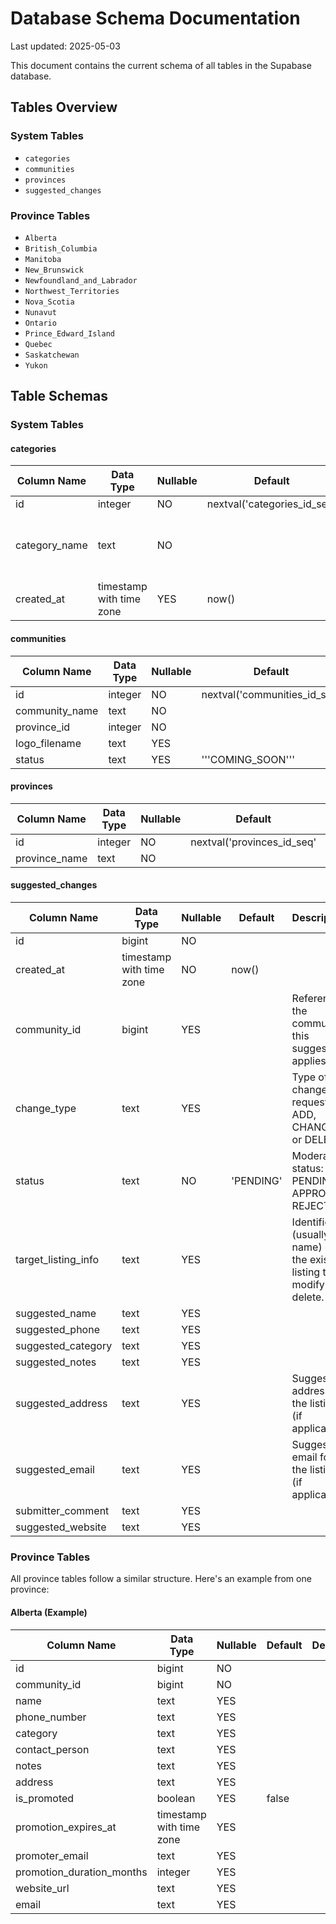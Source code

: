 # Database Schema Documentation

Last updated: 2025-05-03

This document contains the current schema of all tables in the Supabase database.

## Tables Overview

### System Tables
- `categories`
- `communities`
- `provinces`
- `suggested_changes`

### Province Tables
- `Alberta`
- `British_Columbia`
- `Manitoba`
- `New_Brunswick`
- `Newfoundland_and_Labrador`
- `Northwest_Territories`
- `Nova_Scotia`
- `Nunavut`
- `Ontario`
- `Prince_Edward_Island`
- `Quebec`
- `Saskatchewan`
- `Yukon`

## Table Schemas

### System Tables

#### categories
| Column Name | Data Type | Nullable | Default | Description |
|-------------|-----------|----------|---------|-------------|
| id | integer | NO | nextval('categories_id_seq' |  |
| category_name | text | NO |  | The official display name for the category. |
| created_at | timestamp with time zone | YES | now() |  |

#### communities
| Column Name | Data Type | Nullable | Default | Description |
|-------------|-----------|----------|---------|-------------|
| id | integer | NO | nextval('communities_id_seq' |  |
| community_name | text | NO |  |  |
| province_id | integer | NO |  |  |
| logo_filename | text | YES |  |  |
| status | text | YES | '''COMING_SOON''' |  |

#### provinces
| Column Name | Data Type | Nullable | Default | Description |
|-------------|-----------|----------|---------|-------------|
| id | integer | NO | nextval('provinces_id_seq' |  |
| province_name | text | NO |  |  |

#### suggested_changes
| Column Name | Data Type | Nullable | Default | Description |
|-------------|-----------|----------|---------|-------------|
| id | bigint | NO |  |  |
| created_at | timestamp with time zone | NO | now() |  |
| community_id | bigint | YES |  | References the community this suggestion applies to. |
| change_type | text | YES |  | Type of change requested: ADD, CHANGE, or DELETE. |
| status | text | NO | 'PENDING' | Moderation status: PENDING, APPROVED, REJECTED. |
| target_listing_info | text | YES |  | Identifier (usually name) of the existing listing to modify or delete. |
| suggested_name | text | YES |  |  |
| suggested_phone | text | YES |  |  |
| suggested_category | text | YES |  |  |
| suggested_notes | text | YES |  |  |
| suggested_address | text | YES |  | Suggested address for the listing (if applicable). |
| suggested_email | text | YES |  | Suggested email for the listing (if applicable). |
| submitter_comment | text | YES |  |  |
| suggested_website | text | YES |  |  |

### Province Tables

All province tables follow a similar structure. Here's an example from one province:

#### Alberta (Example)
| Column Name | Data Type | Nullable | Default | Description |
|-------------|-----------|----------|---------|-------------|
| id | bigint | NO |  |  |
| community_id | bigint | NO |  |  |
| name | text | YES |  |  |
| phone_number | text | YES |  |  |
| category | text | YES |  |  |
| contact_person | text | YES |  |  |
| notes | text | YES |  |  |
| address | text | YES |  |  |
| is_promoted | boolean | YES | false |  |
| promotion_expires_at | timestamp with time zone | YES |  |  |
| promoter_email | text | YES |  |  |
| promotion_duration_months | integer | YES |  |  |
| website_url | text | YES |  |  |
| email | text | YES |  |  |
